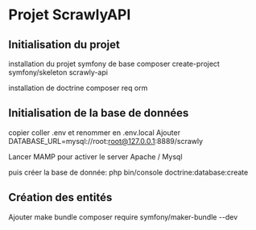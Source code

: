 # Projet ScrawlyAPI

## Initialisation du projet
installation du projet symfony de base
composer create-project symfony/skeleton scrawly-api

installation de doctrine
composer req orm

## Initialisation de la base de données
copier coller .env et renommer en .env.local
Ajouter DATABASE_URL=mysql://root:root@127.0.0.1:8889/scrawly

Lancer MAMP pour activer le server Apache / Mysql

puis créer la base de donnée:
php bin/console doctrine:database:create

## Création des entités
Ajouter make bundle
composer require symfony/maker-bundle --dev